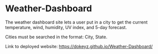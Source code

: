 # Weather-Dashboard

The weather dashboard site lets a user put in a city to get the current temperature, wind, humidity, UV index, and 5-day forecast.

Cities must be searched in the format: City, State.

Link to deployed website: https://dokeyz.github.io/Weather-Dashboard/

